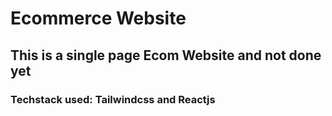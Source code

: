 # Ecommerce Website

## This is a single page Ecom Website and not done yet

### Techstack used: Tailwindcss and Reactjs
